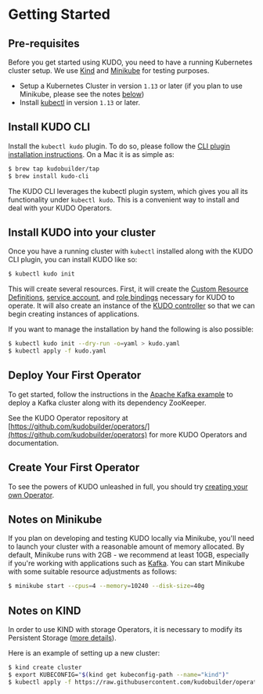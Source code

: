 # Getting Started

## Pre-requisites

Before you get started using KUDO, you need to have a running Kubernetes cluster setup. We use [Kind](https://github.com/kubernetes-sigs/kind) and [Minikube](https://github.com/kubernetes/minikube) for testing purposes.

- Setup a Kubernetes Cluster in version `1.13` or later (if you plan to use Minikube, please see the notes [below](#notes-on-minikube))
- Install [kubectl](https://kubernetes.io/docs/tasks/tools/install-kubectl/) in version `1.13` or later.

## Install KUDO CLI

Install the `kubectl kudo` plugin. To do so, please follow the [CLI plugin installation instructions](cli.md). On a Mac it is as simple as:

```bash
$ brew tap kudobuilder/tap
$ brew install kudo-cli
```

The KUDO CLI leverages the kubectl plugin system, which gives you all its functionality under `kubectl kudo`. This is a convenient way to install and deal with your KUDO Operators.

## Install KUDO into your cluster

Once you have a running cluster with `kubectl` installed along with the KUDO CLI plugin, you can install KUDO like so:

```bash
$ kubectl kudo init
```

This will create several resources. First, it will create the [Custom Resource Definitions](https://kubernetes.io/docs/concepts/extend-kubernetes/api-extension/custom-resources/), [service account](https://kubernetes.io/docs/tasks/configure-pod-container/configure-service-account/), and [role bindings](https://kubernetes.io/docs/reference/access-authn-authz/rbac/) necessary for KUDO to operate. It will also create an instance of the [KUDO controller](https://kudo.dev/docs/architecture.html#components) so that we can begin creating instances of applications.

If you want to manage the installation by hand the following is also possible:

```bash
$ kubectl kudo init --dry-run -o=yaml > kudo.yaml
$ kubectl apply -f kudo.yaml
```

## Deploy Your First Operator

To get started, follow the instructions in the [Apache Kafka example](examples/apache-kafka.md) to deploy a Kafka cluster along with its dependency ZooKeeper.

See the KUDO Operator repository at [https://github.com/kudobuilder/operators/](https://github.com/kudobuilder/operators) for more KUDO Operators and documentation.

## Create Your First Operator

To see the powers of KUDO unleashed in full, you should try [creating your own Operator](developing-operators.md).

## Notes on Minikube

If you plan on developing and testing KUDO locally via Minikube, you'll need to launch your cluster with a reasonable amount of memory allocated. By default, Minikube runs with 2GB - we recommend at least 10GB, especially if you're working with applications such as [Kafka](examples/apache-kafka.md). You can start Minikube with some suitable resource adjustments as follows:

```bash
$ minikube start --cpus=4 --memory=10240 --disk-size=40g
```

## Notes on KIND

In order to use KIND with storage Operators, it is necessary to modify its Persistent Storage ([more details](https://dischord.org/2019/07/11/persistent-storage-kind/)).

Here is an example of setting up a new cluster:

```bash
$ kind create cluster
$ export KUBECONFIG="$(kind get kubeconfig-path --name="kind")"
$ kubectl apply -f https://raw.githubusercontent.com/kudobuilder/operators/master/test/manifests/local-path-storage.yaml
```
